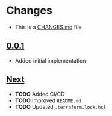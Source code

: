 # Changes
- This is a [CHANGES.md](https://go.s3d.club/changes.html) file

## [0.0.1](https://github.com/s3d-club/terraform-aws-site/tree/0.0.1)
- Added initial implementation

## [Next](https://github.com/s3d-club/terraform-aws-site/tree/next)
- **TODO** Added CI/CD
- **TODO** Improved `README.md`
- **TODO** Updated `.terraform.lock.hcl`
